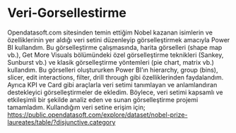 # Veri-Gorsellestirme
Opendatasoft.com sitesinden temin ettiğim Nobel kazanan isimlerin ve özelliklerinin yer aldığı veri setini düzenleyip görselleştirmek amacıyla Power BI kullandım. Bu görselleştirme çalışmasında, harita görselleri (shape map vb.), Get More Visuals bölümündeki özel görselleştirme teknikleri (Sankey, Sunburst vb.) ve klasik görselleştirme yöntemleri (pie chart, matrix vb.) kullandım. Bu görselleri oluştururken Power BI’ın hierarchy, group (bins), slicer, edit interactions, filter, drill through gibi özelliklerinden faydalandım. Ayrıca KPI ve Card gibi araçlarla veri setimi tanımlayan ve anlamlandıran destekleyici görselleştirmeler de ekledim. Böylece, veri setimi kapsamlı ve etkileşimli bir şekilde analiz eden ve sunan görselleştirme projemi tamamladım.
Kullandığım veri setine erişim için; https://public.opendatasoft.com/explore/dataset/nobel-prize-laureates/table/?disjunctive.category
